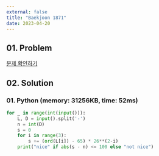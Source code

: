```yaml
---
external: false
title: "Baekjoon 1871"
date: 2023-04-20
---
```


## 01. Problem

[문제 확인하기](https://www.acmicpc.net/problem/1871)

## 02. Solution

### 01. Python (memory: 31256KB, time: 52ms)

```Python
for _ in range(int(input())):
    L, D = input().split('-')
    n = int(D)
    s = 0
    for i in range(3):
        s += (ord(L[i]) - 65) * 26**(2-i)
    print("nice" if abs(s - n) <= 100 else "not nice")
```
